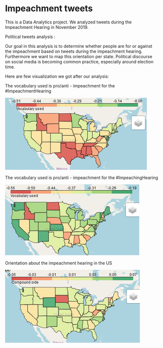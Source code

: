 # Impeachment tweets
This is a Data Analytics project. We analyzed tweets during the Impeachment Hearing in November 2019.

Political tweets analysis :

Our goal in this analysis is to determine whether people are for or against the impeachment based on tweets during the impeachment hearing. Furthermore we want to map this orientation per state. Political discourse on social media is becoming common practice, especially around election time.

Here are few visualization we got after our analysis:

The vocabulary used is pro/anti - impeachment for the #ImpeachmentHearing

![Voc_Heatmap](https://github.com/MinssenP/Impeachment_tweets/blob/master/visualization/15_Nov_Impeachment_Voc.PNG)

The vocabulary used is pro/anti - impeachment for the #ImpeachingHearing

![Voc_Heatmap](https://github.com/MinssenP/Impeachment_tweets/blob/master/visualization/15_Nov_Impeaching_Voc.PNG)

Orientation about the impeachment hearing in the US

![Compound_Heatmap](https://github.com/MinssenP/Impeachment_tweets/blob/master/visualization/15_Nov_Impeachment_Compound.PNG)

